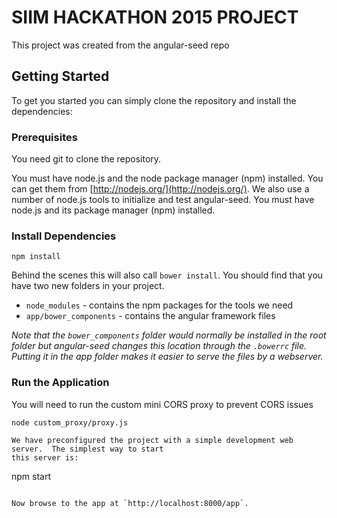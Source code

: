# SIIM HACKATHON 2015 PROJECT

This project was created from the angular-seed repo

## Getting Started

To get you started you can simply clone the repository and install the dependencies:

### Prerequisites

You need git to clone the repository.

You must have node.js and the node package manager (npm) installed. You can get them from [http://nodejs.org/](http://nodejs.org/).
We also use a number of node.js tools to initialize and test angular-seed. You must have node.js and
its package manager (npm) installed.

### Install Dependencies

```
npm install
```

Behind the scenes this will also call `bower install`.  You should find that you have two new
folders in your project.

* `node_modules` - contains the npm packages for the tools we need
* `app/bower_components` - contains the angular framework files

*Note that the `bower_components` folder would normally be installed in the root folder but
angular-seed changes this location through the `.bowerrc` file.  Putting it in the app folder makes
it easier to serve the files by a webserver.*

### Run the Application
You will need to run the custom mini CORS proxy to prevent CORS issues
```
node custom_proxy/proxy.js

We have preconfigured the project with a simple development web server.  The simplest way to start
this server is:

```
npm start
```

Now browse to the app at `http://localhost:8000/app`.
